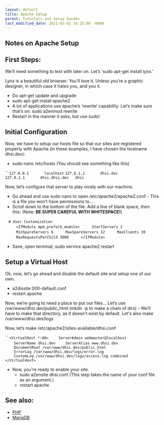 ```yaml
---
layout: default
title: Apache Setup
parent: Tutorials and Setup Guides
last_modified_date: 2021-03-02 16:15:00 -0800
---
```


## Notes on Apache Setup

First Steps:
------------

We’ll need something to test with later on. Let’s 'sudo apt-get install lynx.'

Lynx is a beautiful old browser. You’ll love it. Unless you’re a graphic designer, in which case it hates you, and you it.

-   Do apt-get update and upgrade
-   sudo apt-get install apache2
-   A lot of applications use apache’s ‘rewrite’ capability. Let’s make sure that’s on: sudo a2enmod rewrite
-   Restart in the manner it asks, but use sudo!

Initial Configuration
---------------------

Now, we have to setup our hosts file so that our sites are registered properly with Apache (in these examples, I have chosen the hostname dhsi.dev):

-   sudo nano /etc/hosts (You should see something like this)

``
`127.0.0.1       localhost`
`127.0.1.1       dhsi.dev`
`127.0.1.1       dhsi.dhsi.dev   dhsi`

Now, let’s configure that server to play nicely with our machine.

-   Go ahead and use sudo nano to open /etc/apache2/apache2.conf - This is a file you won’t have permissions to...
-   Scroll down to the bottom of the file. Add a line of blank space, then this: (Note: **BE SUPER CAREFUL WITH WHITESPACE!**)

``
``
`# User Customization                    `
`     <IfModule mpm_prefork_module>`
`     StartServers 2`
`     MinSpareServers 6`
`     MaxSpareServers 12`
`     MaxClients 30`
`     MaxRequestsPerChild 3000`
`     </IfModule>`

-   Save, open terminal, sudo service apache2 restart

Setup a Virtual Host
--------------------

Ok, now, let’s go ahead and disable the default site and setup one of our own.

-   a2dissite 000-default.conf
-   restart apache

Now, we’re going to need a place to put our files... Let’s use /var/www/dhsi.dev/public\_html (mkdir -p to make a chain of dirs) - We’ll have to make that directory, as it doesn't exist by default. Let's also make /var/www/dhsi.dev/logs

Now, let’s make /etc/apache2/sites-available/dhsi.conf

``
`<VirtualHost *:80>`
`    ServerAdmin webmaster@localhost`
`    ServerName dhsi.dev`
`    ServerAlias www.dhsi.dev`
`    DocumentRoot /var/www/dhsi.dev/public_html`
`    ErrorLog /var/www/dhsi.dev/logs/error.log`
`    CustomLog /var/www/dhsi.dev/logs/access.log combined`
`</VirtualHost>`

-   Now, you're ready to enable your site.
    -   sudo a2ensite dhsi.conf (This step takes the name of your conf file as an argument.)
    -   restart apache

See also:
---------

-   [PHP](../../Docs/PHP)
-   [MariaDB](../../Docs/MariaDB)
